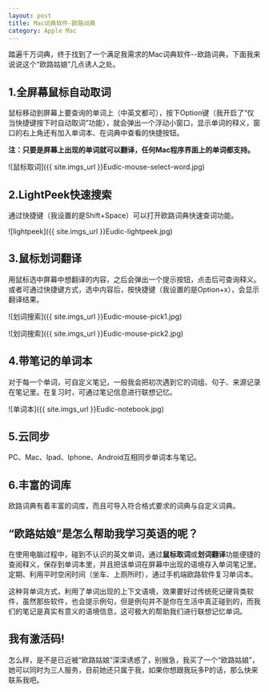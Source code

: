```yaml
---
layout: post
title: Mac词典软件-欧路词典
category: Apple Mac
---
```


踏遍千万词典，终于找到了一个满足我需求的Mac词典软件--欧路词典，下面我来说说这个“欧路姑娘”几点诱人之处。


## 1.全屏幕鼠标自动取词

鼠标移动到屏幕上要查询的单词上（中英文都可），按下Option键（我开启了“仅当快捷键按下时自动取词”功能），就会弹出一个浮动小窗口，显示单词的释义，窗口的右上角还有加入单词本、在词典中查看的快捷按钮。

**注：只要是屏幕上出现的单词就可以翻译，任何Mac程序界面上的单词都支持。**

![鼠标取词]({{ site.imgs_url }}Eudic-mouse-select-word.jpg)


## 2.LightPeek快速搜索

通过快捷键（我设置的是Shift+Space）可以打开欧路词典快速查词功能。

![lightpeek]({{ site.imgs_url }}Eudic-lightpeek.jpg)


## 3.鼠标划词翻译

用鼠标选中屏幕中想翻译的内容，之后会弹出一个提示按钮，点击后可查询释义。或者可通过快捷键方式，选中内容后，按快捷键（我设置的是Option+x），会显示翻译结果。

![划词搜索]({{ site.imgs_url }}Eudic-mouse-pick1.jpg)

![划词搜索]({{ site.imgs_url }}Eudic-mouse-pick2.jpg)


## 4.带笔记的单词本

对于每一个单词，可自定义笔记，一般我会把初次遇到它的词组、句子、来源记录在笔记里。在复习时，可通过笔记信息进行联想记忆。

![单词本]({{ site.imgs_url }}Eudic-notebook.jpg)


## 5.云同步

PC、Mac、Ipad、Iphone、Android互相同步单词本与笔记。


## 6.丰富的词库

欧路词典有着丰富的词库，而且可导入符合格式要求的词典与自定义词典。


## “欧路姑娘”是怎么帮助我学习英语的呢？

在使用电脑过程中，碰到不认识的英文单词，通过**鼠标取词**或**划词翻译**功能便捷的查阅释义，保存到单词本里，并且把该单词在屏幕中出现的语境存入单词笔记里。定期、利用平时空闲时间（坐车、上厕所时），通过手机端欧路软件复习单词本。

这种背单词方式，利用了单词出现的上下文语境，效果要好过传统死记硬背类软件，虽然那些软件，也会提示例句，但是例句并不是你在生活中真正碰到的，而我们的笔记是真实有意义的语境信息，这可极大的帮助我们进行联想记忆单词。


## 我有激活码!

怎么样，是不是已近被“欧路姑娘”深深诱惑了，别猴急，我买了一个“欧路姑娘”，她可以同时为三人服务，目前她还只属于我，如果你想跟我玩多P的话，那么快来联系我吧。


